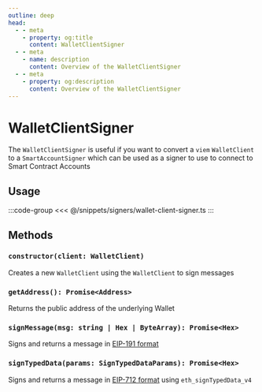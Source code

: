 ```yaml
---
outline: deep
head:
  - - meta
    - property: og:title
      content: WalletClientSigner
  - - meta
    - name: description
      content: Overview of the WalletClientSigner
  - - meta
    - property: og:description
      content: Overview of the WalletClientSigner
---
```


# WalletClientSigner

The `WalletClientSigner` is useful if you want to convert a `viem` `WalletClient` to a `SmartAccountSigner` which can be used as a signer to use to connect to Smart Contract Accounts

## Usage

:::code-group
<<< @/snippets/signers/wallet-client-signer.ts
:::

## Methods

### `constructor(client: WalletClient)`

Creates a new `WalletClient` using the `WalletClient` to sign messages

### `getAddress(): Promise<Address>`

Returns the public address of the underlying Wallet

### `signMessage(msg: string | Hex | ByteArray): Promise<Hex>`

Signs and returns a message in [EIP-191 format](https://eips.ethereum.org/EIPS/eip-191)

### `signTypedData(params: SignTypedDataParams): Promise<Hex>`

Signs and returns a message in [EIP-712 format](https://eips.ethereum.org/EIPS/eip-712) using `eth_signTypedData_v4`
